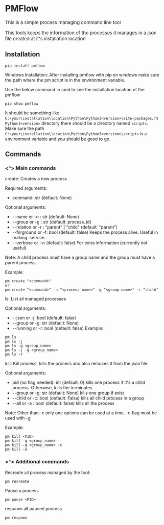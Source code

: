 # PMFlow
<p style="font-size:15px;">This is a simple process managing command line tool</p>

<p style="font-size:15px;">This tools keeps the information of the processes it manages in a json file created at it's installation location</p>

## Installation
```
pip install pmflow
```
Windows Installation: After installing pmflow with pip on windows make sure the path where the pm script is in the environment variable.

Use the below command in cmd to see the installation location of the pmflow
```
pip show pmflow
```
It should be something like ```C:\your\installation\location\Python\Python3<version>\site-packages```. In ```Python3<version>``` directory there should be a directory 
named ```scripts```. Make sure the path ```C:\your\installation\location\Python\Python3<version>\scripts``` is a environment variable and you should be good to go.
## Commands
### <^> Main commands
create: Creates a new process

Required arguments:
- command: str (default: None)

Optional arguments:
- --name or -n : str (default: None)
- --group or -g : str (default: process_id)
- --relation or -r : "parent" | "child" (default: "parent")
- --forground or -f: bool (default: false) Keeps the process alive. Useful in making .service.
- --verbose or -v: (default: false) For extra information (currently not useful)

Note: A child process must have a group name and the group must have a parent process.

Example:
```
pm create "<command>"
or
pm create "<command>" -n "<process name>" -g "<group name>" -r "child"
```
ls: List all managed processes

Optional arguments:
- --json or -j: bool (default: false)
- --group or -g: str (default: None)
- --running or -r: bool (default: false)
Example:
```
pm ls
pm ls -j
pm ls -g <group_name>
pm ls -j -g <group_name>
pm ls -r 
```
kill: Kill process, kills the process and also removes it from the json file.

Optional arguments:
- pid (no flag needed): int (default: 0) kills one process if it's a child process. Otherwise, kills the terminates 
- --group or -g: str (default: None) kills one group if exist
- --child or -c: bool (default: False) kills all child process in a group
- --all or -a : bool (default: false) kills all the process

Note: Other than -c only one options can be used at a time. -c flag must be used with -g

Example:
```
pm kill <PID>
pm kill -g <group_name>
pm kill -g <group_name> -c
pm kill -a
```
### <^> Additional commands
Recreate all process managed by the tool:
```
pm recreate
```
Pause a process
```
pm pause <PID>
```
respawn all paused process
```
pm respawn
```
